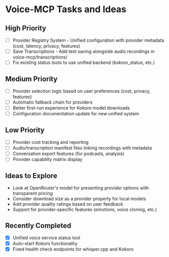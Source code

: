 # Voice-MCP Tasks and Ideas

## High Priority

- [ ] Provider Registry System - Unified configuration with provider metadata (cost, latency, privacy, features)
- [ ] Save Transcriptions - Add text saving alongside audio recordings in voice-mcp/transcriptions/
- [ ] Fix existing status tools to use unified backend (kokoro_status, etc.)

## Medium Priority

- [ ] Provider selection logic based on user preferences (cost, privacy, features)
- [ ] Automatic fallback chain for providers
- [ ] Better first-run experience for Kokoro model downloads
- [ ] Configuration documentation update for new unified system

## Low Priority

- [ ] Provider cost tracking and reporting
- [ ] Audio/transcription manifest files linking recordings with metadata
- [ ] Conversation export features (for podcasts, analysis)
- [ ] Provider capability matrix display

## Ideas to Explore

- Look at OpenRouter's model for presenting provider options with transparent pricing
- Consider download size as a provider property for local models
- Add provider quality ratings based on user feedback
- Support for provider-specific features (emotions, voice cloning, etc.)

## Recently Completed

- [x] Unified voice service status tool
- [x] Auto-start Kokoro functionality
- [x] Fixed health check endpoints for whisper.cpp and Kokoro